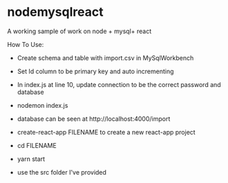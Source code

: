 # nodemysqlreact
A working sample of work on node + mysql+ react

How To Use:

* Create schema and table with import.csv in MySqlWorkbench
* Set Id column to be primary key and auto incrementing

* In index.js at line 10, update connection to be the correct password and database

* nodemon index.js
* database can be seen at http://localhost:4000/import
      
* create-react-app FILENAME to create a new react-app project
* cd FILENAME
* yarn start
* use the src folder I've provided 




